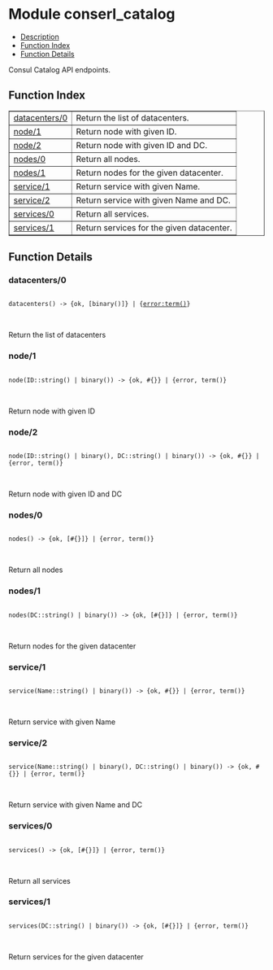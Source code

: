 

# Module conserl_catalog #
* [Description](#description)
* [Function Index](#index)
* [Function Details](#functions)

Consul Catalog API endpoints.

<a name="index"></a>

## Function Index ##


<table width="100%" border="1" cellspacing="0" cellpadding="2" summary="function index"><tr><td valign="top"><a href="#datacenters-0">datacenters/0</a></td><td>
Return the list of datacenters.</td></tr><tr><td valign="top"><a href="#node-1">node/1</a></td><td>
Return node with given ID.</td></tr><tr><td valign="top"><a href="#node-2">node/2</a></td><td>
Return node with given ID and DC.</td></tr><tr><td valign="top"><a href="#nodes-0">nodes/0</a></td><td>
Return all nodes.</td></tr><tr><td valign="top"><a href="#nodes-1">nodes/1</a></td><td>
Return nodes for the given datacenter.</td></tr><tr><td valign="top"><a href="#service-1">service/1</a></td><td>
Return service with given Name.</td></tr><tr><td valign="top"><a href="#service-2">service/2</a></td><td>
Return service with given Name and DC.</td></tr><tr><td valign="top"><a href="#services-0">services/0</a></td><td>
Return all services.</td></tr><tr><td valign="top"><a href="#services-1">services/1</a></td><td>
Return services for the given datacenter.</td></tr></table>


<a name="functions"></a>

## Function Details ##

<a name="datacenters-0"></a>

### datacenters/0 ###

<pre><code>
datacenters() -&gt; {ok, [binary()]} | {<a href="error.md#type-term">error:term()</a>}
</code></pre>
<br />

Return the list of datacenters

<a name="node-1"></a>

### node/1 ###

<pre><code>
node(ID::string() | binary()) -&gt; {ok, #{}} | {error, term()}
</code></pre>
<br />

Return node with given ID

<a name="node-2"></a>

### node/2 ###

<pre><code>
node(ID::string() | binary(), DC::string() | binary()) -&gt; {ok, #{}} | {error, term()}
</code></pre>
<br />

Return node with given ID and DC

<a name="nodes-0"></a>

### nodes/0 ###

<pre><code>
nodes() -&gt; {ok, [#{}]} | {error, term()}
</code></pre>
<br />

Return all nodes

<a name="nodes-1"></a>

### nodes/1 ###

<pre><code>
nodes(DC::string() | binary()) -&gt; {ok, [#{}]} | {error, term()}
</code></pre>
<br />

Return nodes for the given datacenter

<a name="service-1"></a>

### service/1 ###

<pre><code>
service(Name::string() | binary()) -&gt; {ok, #{}} | {error, term()}
</code></pre>
<br />

Return service with given Name

<a name="service-2"></a>

### service/2 ###

<pre><code>
service(Name::string() | binary(), DC::string() | binary()) -&gt; {ok, #{}} | {error, term()}
</code></pre>
<br />

Return service with given Name and DC

<a name="services-0"></a>

### services/0 ###

<pre><code>
services() -&gt; {ok, [#{}]} | {error, term()}
</code></pre>
<br />

Return all services

<a name="services-1"></a>

### services/1 ###

<pre><code>
services(DC::string() | binary()) -&gt; {ok, [#{}]} | {error, term()}
</code></pre>
<br />

Return services for the given datacenter

